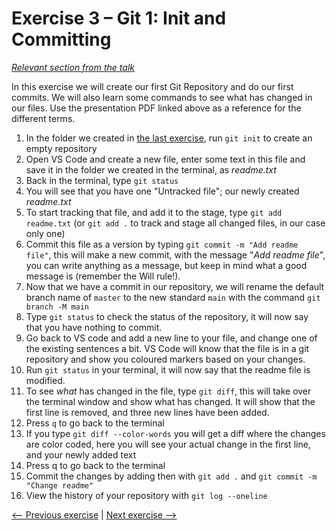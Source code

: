 # Exercise 3 – Git 1: Init and Committing

_[Relevant section from the talk](https://github.com/perenstrom/talks/blob/main/2025-09-05-hyper-island-git/2025-09-05-hyper-island-git-2.pdf)_

In this exercise we will create our first Git Repository and do our first commits. We will also learn some commands to see what has changed in our files. Use the presentation PDF linked above as a reference for the different terms.

1. In the folder we created in [the last exercise](./exercise-2-terminal.md), run `git init` to create an empty repository
1. Open VS Code and create a new file, enter some text in this file and save it in the folder we created in the terminal, as _readme.txt_
1. Back in the terminal, type `git status`
1. You will see that you have one "Untracked file"; our newly created _readme.txt_
1. To start tracking that file, and add it to the stage, type `git add readme.txt` (or `git add .` to track and stage all changed files, in our case only one)
1. Commit this file as a version by typing `git commit -m "Add readme file"`, this will make a new commit, with the message "_Add readme file_", you can write anything as a message, but keep in mind what a good message is (remember the Will rule!).
1. Now that we have a commit in our repository, we will rename the default branch name of `master` to the new standard `main` with the command `git branch -M main`
1. Type `git status` to check the status of the repository, it will now say that you have nothing to commit.
1. Go back to VS code and add a new line to your file, and change one of the existing sentences a bit. VS Code will know that the file is in a git repository and show you coloured markers based on your changes.
1. Run `git status` in your terminal, it will now say that the readme file is modified.
1. To see _what_ has changed in the file, type `git diff`, this will take over the terminal window and show what has changed. It will show that the first line is removed, and three new lines have been added.
1. Press `q` to go back to the terminal
1. If you type `git diff --color-words` you will get a diff where the changes are color coded, here you will see your actual change in the first line, and your newly added text
1. Press q to go back to the terminal
1. Commit the changes by adding then with `git add .` and `git commit -m "Change readme"`
1. View the history of your repository with `git log --oneline`

[<-- Previous exercise](./exercise-2-terminal.md) | [Next exercise -->](./exercise-4-git-2-branching-and-merging.md)
